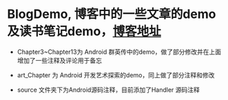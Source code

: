 # BlogDemo, 博客中的一些文章的demo及读书笔记demo，[博客地址](http://ewriter.me)

- Chapter3~Chapter13为 Android 群英传中的demo，做了部分修改并在上面增加了一些注释及评论用于备忘

- art_Chapter 为 Android 开发艺术探索的demo，同上做了部分注释和修改

- source 文件夹下为Android源码注释，目前添加了Handler 源码注释
